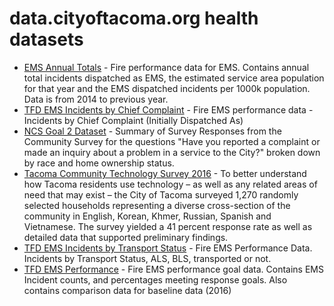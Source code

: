 # data.cityoftacoma.org health datasets
* [EMS Annual Totals](https://data.cityoftacoma.org/d/9jqf-bv5r) - Fire performance data for EMS. Contains annual total incidents dispatched as EMS, the estimated service area population for that year and the EMS dispatched incidents per 1000k population. Data is from 2014 to previous year.
* [TFD EMS Incidents by Chief Complaint](https://data.cityoftacoma.org/d/7c6w-2qvk) - Fire EMS performance data - Incidents by Chief Complaint (Initially Dispatched As)
* [NCS Goal 2 Dataset](https://data.cityoftacoma.org/d/hxz5-hgif) - Summary of Survey Responses from the Community Survey for the questions "Have you reported a complaint or made an inquiry about a problem in a service to the City?" broken down by race and home ownership status.
* [Tacoma Community Technology Survey 2016](https://data.cityoftacoma.org/d/4mgk-sia7) - To better understand how Tacoma residents use technology – as well as any related areas of need that may exist – the City of Tacoma surveyed 1,270 randomly selected households representing a diverse cross-section of the community in English, Korean, Khmer, Russian, Spanish and Vietnamese. The survey yielded a 41 percent response rate as well as detailed data that supported preliminary findings.
* [TFD EMS Incidents by Transport Status](https://data.cityoftacoma.org/d/ve8x-7wpr) - Fire EMS Performance Data. Incidents by Transport Status, ALS, BLS, transported or not.
* [TFD EMS Performance](https://data.cityoftacoma.org/d/7x3w-8vkb) - Fire EMS performance goal data. Contains EMS Incident counts, and percentages meeting response goals. Also contains comparison data for baseline data (2016)
